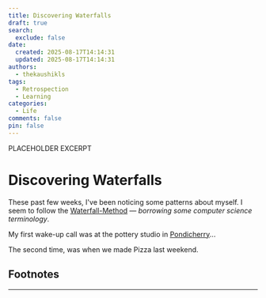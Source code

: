 ```yaml
---
title: Discovering Waterfalls
draft: true
search:
  exclude: false
date:
  created: 2025-08-17T14:14:31
  updated: 2025-08-17T14:14:31
authors:
  - thekaushikls
tags:
  - Retrospection
  - Learning
categories:
  - Life
comments: false
pin: false
---
```

PLACEHOLDER EXCERPT
<!-- more -->

# Discovering Waterfalls

These past few weeks, I've been noticing some patterns about myself. I seem to follow the [Waterfall-Method](Waterfall-Method) &mdash; *borrowing some computer science terminology*. 

My first wake-up call was at the pottery studio in [Pondicherry](Pondicherry)...


The second time, was when we made Pizza last weekend.

## Footnotes

---
